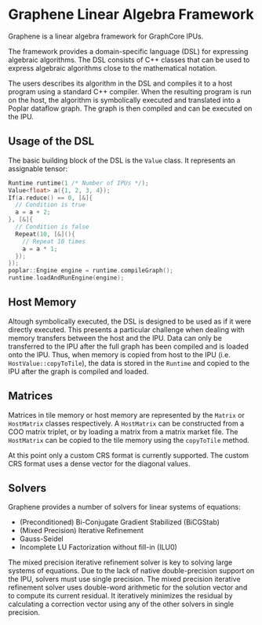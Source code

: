 # Graphene Linear Algebra Framework
Graphene is a linear algebra framework for GraphCore IPUs. 

The framework provides a domain-specific language (DSL) for expressing algebraic algorithms. The DSL consists of C++ classes that can be used to express algebraic algorithms close to the mathematical notation.

The users describes its algorithm in the DSL and compiles it to a host program using a standard C++ compiler. When the resulting program is run on the host, the algorithm is symbolically executed and translated into a Poplar dataflow graph. The graph is then compiled and can be executed on the IPU.

## Usage of the DSL
The basic building block of the DSL is the `Value` class. It represents an assignable tensor:
```C++
Runtime runtime(1 /* Number of IPUs */);
Value<float> a({1, 2, 3, 4});
If(a.reduce() == 0, [&]{
  // Condition is true
  a = a + 2;
}, [&]{
  // Condition is false
  Repeat(10, [&](){
    // Repeat 10 times
    a = a * 1;
  });
});
poplar::Engine engine = runtime.compileGraph();
runtime.loadAndRunEngine(engine);
```

## Host Memory
Altough symbolically executed, the DSL is designed to be used as if it were directly executed. This presents a particular challenge when dealing with memory transfers between the host and the IPU. Data can only be transferred to the IPU after the full graph has been compiled and is loaded onto the IPU. Thus, when memory is copied from host to the IPU (i.e. `HostValue::copyToTile`), the data is stored in the `Runtime` and copied to the IPU after the graph is compiled and loaded.

## Matrices
Matrices in tile memory or host memory are represented by the `Matrix` or `HostMatrix` classes respectively. A `HostMatrix` can be constructed from a COO matrix triplet, or by loading a matrix from a matrix market file. The `HostMatrix` can be copied to the tile memory using the `copyToTile` method.
 
At this point only a custom CRS format is currently supported. The custom CRS format uses a dense vector for the diagonal values.

## Solvers
Graphene provides a number of solvers for linear systems of equations:
- (Preconditioned) Bi-Conjugate Gradient Stabilized (BiCGStab)
- (Mixed Precision) Iterative Refinement
- Gauss-Seidel
- Incomplete LU Factorization without fill-in (ILU0)

The mixed precision iterative refinement solver is key to solving large systems of equations. Due to the lack of native double-precision support on the IPU, solvers must use single precision. The mixed precision iterative refinement solver uses double-word arithmetic for the solution vector and to compute its current residual. It iteratively minimizes the residual by calculating a correction vector using any of the other solvers in single precision.
